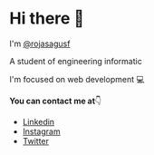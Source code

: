 <h1>Hi there 👋</h1>

<p>I'm <a href="https://www.instagram.com/rojasagusf/" target="-BLANK">@rojasagusf</a></p>
<p>A student of engineering informatic</p>

<p>I'm focused on web development 💻</p>

<p><b>You can contact me at</b>👇</p>
  <ul>
    <li><a href="https://www.linkedin.com/in/rojasagusf/">Linkedin</a>
    <li><a href="https://www.instagram.com/rojasagusf/">Instagram</a>
    <li><a href="https://twitter.com/rojasagusff">Twitter</a>
